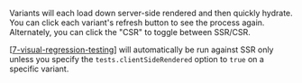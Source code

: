 Variants will each load down server-side rendered and then quickly hydrate. You can click each variant's refresh button to see the process again. Alternately, you can click the "CSR" to toggle between SSR/CSR.

[[7-visual-regression-testing]] will automatically be run against SSR only unless you specify the `tests.clientSideRendered` option to `true` on a specific variant.

[//begin]: # "Autogenerated link references for markdown compatibility"
[7-visual-regression-testing]: ../7-visual-regression-testing.md "Visual Regression Testing"
[//end]: # "Autogenerated link references"